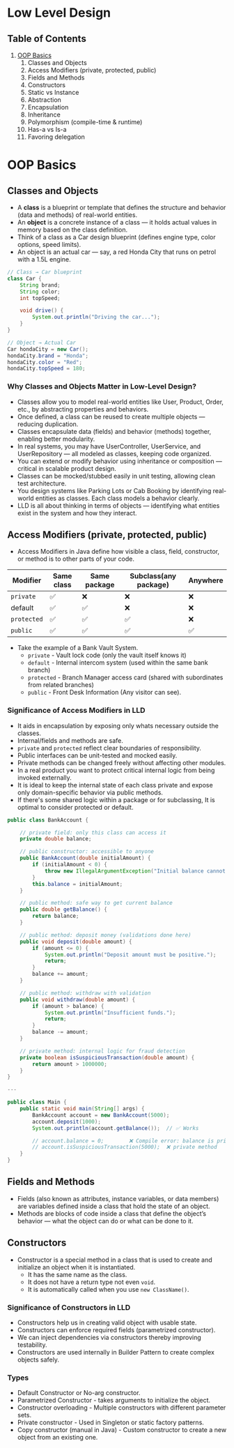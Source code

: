 # Low Level Design 
## Table of Contents

 1. [OOP Basics](#OOP-basics)
    1. Classes and Objects
    2. Access Modifiers (private, protected, public)
    3. Fields and Methods
    4. Constructors
    5. Static vs Instance
    6. Abstraction
    7. Encapsulation
    8. Inheritance
    9. Polymorphism (compile-time & runtime)
    10. Has-a vs Is-a
    11. Favoring delegation
# OOP Basics
## Classes and Objects
- A <b>class</b> is a blueprint or template that defines the structure and behavior (data and methods) of real-world entities.
- An <b>object</b> is a concrete instance of a class — it holds actual values in memory based on the class definition.
- Think of a class as a Car design blueprint (defines engine type, color options, speed limits).
- An object is an actual car — say, a red Honda City that runs on petrol with a 1.5L engine.
 
```java
// Class → Car blueprint
class Car {
    String brand;
    String color;
    int topSpeed;

    void drive() {
        System.out.println("Driving the car...");
    }
}

// Object → Actual Car
Car hondaCity = new Car();
hondaCity.brand = "Honda";
hondaCity.color = "Red";
hondaCity.topSpeed = 180;
```
### Why Classes and Objects Matter in Low-Level Design?
- Classes allow you to model real-world entities like User, Product, Order, etc., by abstracting properties and behaviors.
- Once defined, a class can be reused to create multiple objects — reducing duplication.
- Classes encapsulate data (fields) and behavior (methods) together, enabling better modularity.
- In real systems, you may have UserController, UserService, and UserRepository — all modeled as classes, keeping code organized.
- You can extend or modify behavior using inheritance or composition — critical in scalable product design.
- Classes can be mocked/stubbed easily in unit testing, allowing clean test architecture.
- You design systems like Parking Lots or Cab Booking by identifying real-world entities as classes. Each class models a behavior clearly.
- LLD is all about thinking in terms of objects — identifying what entities exist in the system and how they interact. 

## Access Modifiers (private, protected, public)
- Access Modifiers in Java define how visible a class, field, constructor, or method is to other parts of your code.

| Modifier | Same class | Same package | Subclass(any package)| Anywhere |
| --- | --- | --- | --- | --- |
| `private` | :white_check_mark: | :x:| :x:| :x:|
| default | :white_check_mark:| :white_check_mark:| :x:| :x:|
| `protected` | :white_check_mark:| :white_check_mark:| :white_check_mark:| :x:|
| `public` | :white_check_mark:| :white_check_mark:| :white_check_mark:| :white_check_mark:|

- Take the example of a Bank Vault System.
    - `private` - Vault lock code (only the vault itself knows it)
    - `default` - Internal intercom system (used within the same bank branch)
    - `protected` - Branch Manager access card (shared with subordinates from related branches)
    - `public` - Front Desk Information (Any visitor can see).

### Significance of Access Modifiers in LLD
- It aids in encapsulation by exposing only whats necessary outside the classes.
- Internal/fields and methods are safe.
- `private` and `protected` reflect clear boundaries of responsibility.
- Public interfaces can be unit-tested and mocked easily.
- Private methods can be changed freely without affecting other modules.
- In a real product you want to protect critical internal logic from being invoked externally.
- It is ideal to keep the internal state of each class private and expose only domain-specific behavior via public methods. 
- If there's some shared logic within a package or for subclassing, It is optimal to consider protected or default.
```java
public class BankAccount {

    // private field: only this class can access it
    private double balance;

    // public constructor: accessible to anyone
    public BankAccount(double initialAmount) {
        if (initialAmount < 0) {
            throw new IllegalArgumentException("Initial balance cannot be negative.");
        }
        this.balance = initialAmount;
    }

    // public method: safe way to get current balance
    public double getBalance() {
        return balance;
    }

    // public method: deposit money (validations done here)
    public void deposit(double amount) {
        if (amount <= 0) {
            System.out.println("Deposit amount must be positive.");
            return;
        }
        balance += amount;
    }

    // public method: withdraw with validation
    public void withdraw(double amount) {
        if (amount > balance) {
            System.out.println("Insufficient funds.");
            return;
        }
        balance -= amount;
    }

    // private method: internal logic for fraud detection
    private boolean isSuspiciousTransaction(double amount) {
        return amount > 1000000;
    }
}

---

public class Main {
    public static void main(String[] args) {
        BankAccount account = new BankAccount(5000);
        account.deposit(1000);
        System.out.println(account.getBalance());  // ✅ Works

        // account.balance = 0;        ❌ Compile error: balance is private
        // account.isSuspiciousTransaction(5000);  ❌ private method
    }
}
```
## Fields and Methods
- Fields (also known as attributes, instance variables, or data members) are variables defined inside a class that hold the state of an object.
- Methods are blocks of code inside a class that define the object’s behavior — what the object can do or what can be done to it.

## Constructors
- Constructor is a special method in a class that is used to create and initialize an object when it is instantiated.
    - It has the same name as the class.
    - It does not have a return type not even `void`.
    - It is automatically called when you use `new ClassName()`.

### Significance of Constructors in LLD
- Constructors help us in creating valid object with usable state.
- Constructors can enforce required fields (parametrized constructor).
- We can inject dependencies via constructors thereby improving testability.
- Constructors are used internally in Builder Pattern to create complex objects safely.

### Types
- Default Constructor or No-arg constructor.
- Parametrized Constructor - takes arguments to initialize the object.
- Constructor overloading - Multiple constructors with different parameter sets.
- Private constructor - Used in Singleton or static factory patterns. 
- Copy constructor (manual in Java) - Custom constructor to create a new object from an existing one.  
